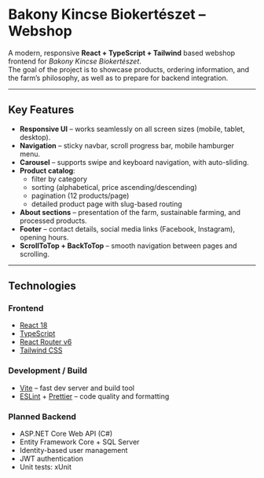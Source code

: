 # Bakony Kincse Biokertészet – Webshop

A modern, responsive **React + TypeScript + Tailwind** based webshop frontend for *Bakony Kincse Biokertészet*.  
The goal of the project is to showcase products, ordering information, and the farm’s philosophy, as well as to prepare for backend integration.

---

## Key Features

- **Responsive UI** – works seamlessly on all screen sizes (mobile, tablet, desktop).
- **Navigation** – sticky navbar, scroll progress bar, mobile hamburger menu.
- **Carousel** – supports swipe and keyboard navigation, with auto-sliding.
- **Product catalog**:
  - filter by category
  - sorting (alphabetical, price ascending/descending)
  - pagination (12 products/page)
  - detailed product page with slug-based routing
- **About sections** – presentation of the farm, sustainable farming, and processed products.
- **Footer** – contact details, social media links (Facebook, Instagram), opening hours.
- **ScrollToTop + BackToTop** – smooth navigation between pages and scrolling.

---

## Technologies

### Frontend
- [React 18](https://react.dev/)
- [TypeScript](https://www.typescriptlang.org/)
- [React Router v6](https://reactrouter.com/)
- [Tailwind CSS](https://tailwindcss.com/)

### Development / Build
- [Vite](https://vitejs.dev/) – fast dev server and build tool
- [ESLint](https://eslint.org/) + [Prettier](https://prettier.io/) – code quality and formatting

### Planned Backend
- ASP.NET Core Web API (C#)
- Entity Framework Core + SQL Server
- Identity-based user management
- JWT authentication
- Unit tests: xUnit 